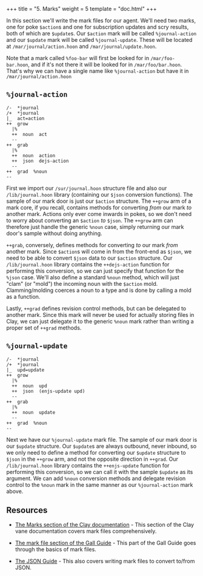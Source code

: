 +++
title = "5. Marks"
weight = 5
template = "doc.html"
+++

In this section we'll write the mark files for our agent. We'll need two marks,
one for poke `$action`s and one for subscription updates and scry results, both
of which are `$update`s. Our `$action` mark will be called `%journal-action` and
our `$update` mark will be called `%journal-update`. These will be located at
`/mar/journal/action.hoon` and `/mar/journal/update.hoon`.

Note that a mark called `%foo-bar` will first be looked for in
`/mar/foo-bar.hoon`, and if it's not there it will be looked for in
`/mar/foo/bar.hoon`. That's why we can have a single name like `%journal-action`
but have it in `/mar/journal/action.hoon`

## `%journal-action`

```hoon
/-  *journal
/+  *journal
|_  act=action
++  grow
  |%
  ++  noun  act
  --
++  grab
  |%
  ++  noun  action
  ++  json  dejs-action
  --
++  grad  %noun
--
```

First we import our `/sur/journal.hoon` structure file and also our
`/lib/journal.hoon` library (containing our `$json` conversion functions). The
sample of our mark door is just our `$action` structure. The `++grow` arm of a
mark core, if you recall, contains methods for converting _from_ our mark _to_
another mark. Actions only ever come inwards in pokes, so we don't need to worry
about converting an `$action` _to_ `$json`. The `++grow` arm can therefore just
handle the generic `%noun` case, simply returning our mark door's sample without
doing anything.

`++grab`, conversely, defines methods for converting _to_ our mark _from_
another mark. Since `$action`s will come in from the front-end as `$json`, we
need to be able to convert `$json` data to our `$action` structure. Our
`/lib/journal.hoon` library contains the `++dejs-action` function for performing
this conversion, so we can just specify that function for the `%json` case.
We'll also define a standard `%noun` method, which will just "clam" (or "mold")
the incoming noun with the `$action` mold. Clamming/molding coerces a noun to a
type and is done by calling a mold as a function.

Lastly, `++grad` defines revision control methods, but can be delegated to
another mark. Since this mark will never be used for actually storing files in
Clay, we can just delegate it to the generic `%noun` mark rather than writing a
proper set of `++grad` methods.

## `%journal-update`

```hoon
/-  *journal
/+  *journal
|_  upd=update
++  grow
  |%
  ++  noun  upd
  ++  json  (enjs-update upd)
  --
++  grab
  |%
  ++  noun  update
  --
++  grad  %noun
--
```

Next we have our `%journal-update` mark file. The sample of our mark door is our
`$update` structure. Our `$update`s are always outbound, never inbound, so we
only need to define a method for converting our `$update` structure to `$json`
in the `++grow` arm, and not the opposite direction in `++grad`. Our
`/lib/journal.hoon` library contains the `++enjs-update` function for performing
this conversion, so we can call it with the sample `$update` as its argument. We
can add `%noun` conversion methods and delegate revision control to the `%noun`
mark in the same manner as our `%journal-action` mark above.

## Resources

- [The Marks section of the Clay documentation](/reference/arvo/clay/marks/marks) -
  This section of the Clay vane documentation covers mark files comprehensively.
- [The mark file section of the Gall
  Guide](/guides/core/app-school/7-sur-and-marks#mark-files) - This part of
  the Gall Guide goes through the basics of mark files.

- [The JSON Guide](/guides/additional/hoon/json-guide) - This also covers writing mark
  files to convert to/from JSON.
